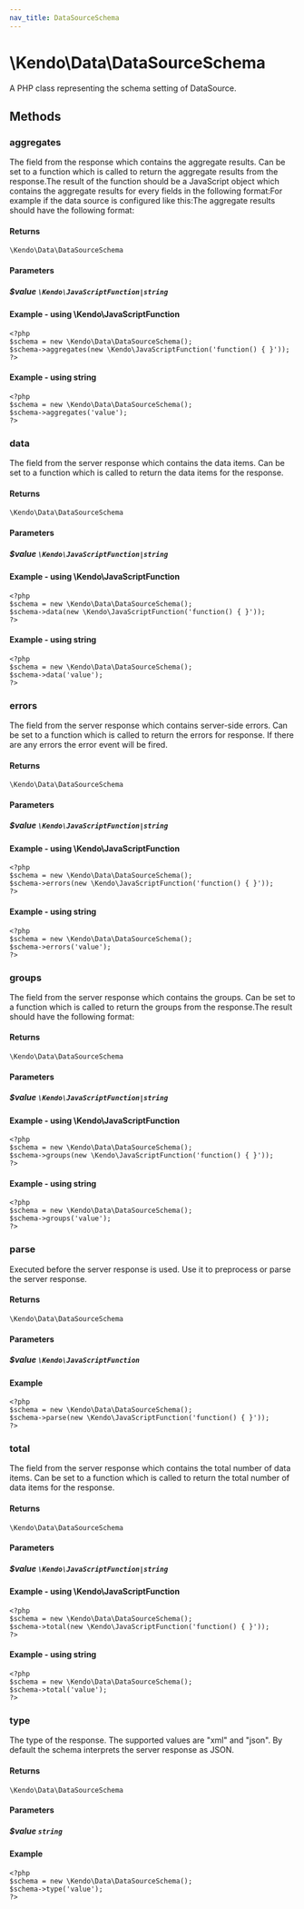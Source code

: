 ```yaml
---
nav_title: DataSourceSchema
---
```


# \Kendo\Data\DataSourceSchema

A PHP class representing the schema setting of DataSource.


## Methods

### aggregates
The field from the response which contains the aggregate results. Can be set to a function which is called to
return the aggregate results from the response.The result of the function should be a JavaScript object which contains the aggregate results for every fields in the following format:For example if the data source is configured like this:The aggregate results should have the following format:

#### Returns
`\Kendo\Data\DataSourceSchema`

#### Parameters

##### $value `\Kendo\JavaScriptFunction|string`



#### Example  - using \Kendo\JavaScriptFunction
    <?php
    $schema = new \Kendo\Data\DataSourceSchema();
    $schema->aggregates(new \Kendo\JavaScriptFunction('function() { }'));
    ?>

#### Example  - using string
    <?php
    $schema = new \Kendo\Data\DataSourceSchema();
    $schema->aggregates('value');
    ?>

### data
The field from the server response which contains the data items. Can be set to a function which is called to
return the data items for the response.

#### Returns
`\Kendo\Data\DataSourceSchema`

#### Parameters

##### $value `\Kendo\JavaScriptFunction|string`



#### Example  - using \Kendo\JavaScriptFunction
    <?php
    $schema = new \Kendo\Data\DataSourceSchema();
    $schema->data(new \Kendo\JavaScriptFunction('function() { }'));
    ?>

#### Example  - using string
    <?php
    $schema = new \Kendo\Data\DataSourceSchema();
    $schema->data('value');
    ?>

### errors
The field from the server response which contains server-side errors. Can be set to a function which is called to
return the errors for response. If there are any errors the error event will be fired.

#### Returns
`\Kendo\Data\DataSourceSchema`

#### Parameters

##### $value `\Kendo\JavaScriptFunction|string`



#### Example  - using \Kendo\JavaScriptFunction
    <?php
    $schema = new \Kendo\Data\DataSourceSchema();
    $schema->errors(new \Kendo\JavaScriptFunction('function() { }'));
    ?>

#### Example  - using string
    <?php
    $schema = new \Kendo\Data\DataSourceSchema();
    $schema->errors('value');
    ?>

### groups
The field from the server response which contains the groups. Can be set to a function which is called to
return the groups from the response.The result should have the following format:

#### Returns
`\Kendo\Data\DataSourceSchema`

#### Parameters

##### $value `\Kendo\JavaScriptFunction|string`



#### Example  - using \Kendo\JavaScriptFunction
    <?php
    $schema = new \Kendo\Data\DataSourceSchema();
    $schema->groups(new \Kendo\JavaScriptFunction('function() { }'));
    ?>

#### Example  - using string
    <?php
    $schema = new \Kendo\Data\DataSourceSchema();
    $schema->groups('value');
    ?>

### parse
Executed before the server response is used. Use it to preprocess or parse the server response.

#### Returns
`\Kendo\Data\DataSourceSchema`

#### Parameters

##### $value `\Kendo\JavaScriptFunction`



#### Example 
    <?php
    $schema = new \Kendo\Data\DataSourceSchema();
    $schema->parse(new \Kendo\JavaScriptFunction('function() { }'));
    ?>

### total
The field from the server response which contains the total number of data items. Can be set to a function which is called to
return the total number of data items for the response.

#### Returns
`\Kendo\Data\DataSourceSchema`

#### Parameters

##### $value `\Kendo\JavaScriptFunction|string`



#### Example  - using \Kendo\JavaScriptFunction
    <?php
    $schema = new \Kendo\Data\DataSourceSchema();
    $schema->total(new \Kendo\JavaScriptFunction('function() { }'));
    ?>

#### Example  - using string
    <?php
    $schema = new \Kendo\Data\DataSourceSchema();
    $schema->total('value');
    ?>

### type
The type of the response. The supported values are "xml" and "json". By default the schema interprets the server response as JSON.

#### Returns
`\Kendo\Data\DataSourceSchema`

#### Parameters

##### $value `string`



#### Example 
    <?php
    $schema = new \Kendo\Data\DataSourceSchema();
    $schema->type('value');
    ?>

